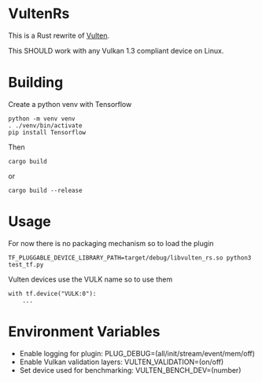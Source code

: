 # VultenRs
This is a Rust rewrite of [Vulten](https://github.com/jswag180/Vulten).

This SHOULD work with any Vulkan 1.3 compliant device on Linux.

# Building
Create a python venv with Tensorflow
```
python -m venv venv
. ./venv/bin/activate
pip install Tensorflow
```
Then
```
cargo build
```
or
```
cargo build --release
```

# Usage
For now there is no packaging mechanism so to load the plugin
```
TF_PLUGGABLE_DEVICE_LIBRARY_PATH=target/debug/libvulten_rs.so python3 test_tf.py
```
Vulten devices use the VULK name so to use them
```
with tf.device("VULK:0"):
    ...
```

# Environment Variables
* Enable logging for plugin: PLUG_DEBUG=(all/init/stream/event/mem/off)
* Enable Vulkan validation layers: VULTEN_VALIDATION=(on/off)
* Set device used for benchmarking: VULTEN_BENCH_DEV=(number)